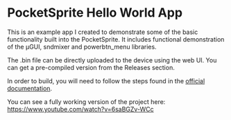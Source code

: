# PocketSprite Hello World App

This is an example app I created to demonstrate some of the basic functionality built into the PocketSprite. It includes functional demonstration of the µGUI, sndmixer and powerbtn_menu libraries. 

 The .bin file can be directly uploaded to the device using the web UI. You can get a pre-compiled version from the Releases section.

 In order to build, you will need to follow the steps found in the [official documentation](http://pocketsprite-sdk.readthedocs.io/en/latest/gettingstarted/index.html#software).

 You can see a fully working version of the project here: https://www.youtube.com/watch?v=6saBGZv-WCc